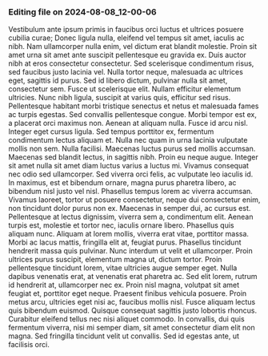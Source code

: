 

### Editing file on 2024-08-08_12-00-06

Vestibulum ante ipsum primis in faucibus orci luctus et ultrices posuere cubilia curae; Donec ligula nulla, eleifend vel tempus sit amet, iaculis ac nibh. Nam ullamcorper nulla enim, vel dictum erat blandit molestie. Proin sit amet urna sit amet ante suscipit pellentesque eu gravida ex. Duis auctor nibh at eros consectetur consectetur. Sed scelerisque condimentum risus, sed faucibus justo lacinia vel. Nulla tortor neque, malesuada ac ultrices eget, sagittis id purus.
Sed id libero dictum, pulvinar nulla sit amet, consectetur sem. Fusce ut scelerisque elit. Nullam efficitur elementum ultricies. Nunc nibh ligula, suscipit at varius quis, efficitur sed risus. Pellentesque habitant morbi tristique senectus et netus et malesuada fames ac turpis egestas. Sed convallis pellentesque congue. Morbi tempor est ex, a placerat orci maximus non. Aenean at aliquam nulla. Fusce id arcu nisl. Integer eget cursus ligula. Sed tempus porttitor ex, fermentum condimentum lectus aliquam et.
Nulla nec quam in urna lacinia vulputate mollis non sem. Nulla facilisi. Maecenas luctus purus sed mollis accumsan. Maecenas sed blandit lectus, in sagittis nibh. Proin eu neque augue. Integer sit amet nulla sit amet diam luctus varius a luctus mi. Vivamus consequat nec odio sed ullamcorper. Sed viverra orci felis, ac vulputate leo iaculis id. In maximus, est et bibendum ornare, magna purus pharetra libero, ac bibendum nisl justo vel nisl. Phasellus tempus lorem ac viverra accumsan. Vivamus laoreet, tortor ut posuere consectetur, neque dui consectetur enim, non tincidunt dolor purus non ex.
Maecenas in semper dui, ac cursus est. Pellentesque at lectus dignissim, viverra sem a, condimentum elit. Aenean turpis est, molestie et tortor nec, iaculis ornare libero. Phasellus quis aliquam nunc. Aliquam at lorem mollis, viverra erat vitae, porttitor massa. Morbi ac lacus mattis, fringilla elit at, feugiat purus. Phasellus tincidunt hendrerit massa quis pulvinar. Nunc interdum ut velit et ullamcorper. Proin ultrices purus suscipit, elementum magna ut, dictum tortor. Proin pellentesque tincidunt lorem, vitae ultricies augue semper eget. Nulla dapibus venenatis erat, at venenatis erat pharetra ac. Sed elit lorem, rutrum id hendrerit at, ullamcorper nec ex. Proin nisl magna, volutpat sit amet feugiat et, porttitor eget neque. Praesent finibus vehicula posuere.
Proin metus arcu, ultricies eget nisi ac, faucibus mollis nisl. Fusce aliquam lectus quis bibendum euismod. Quisque consequat sagittis justo lobortis rhoncus. Curabitur eleifend tellus nec nisi aliquet commodo. In convallis, dui quis fermentum viverra, nisi mi semper diam, sit amet consectetur diam elit non magna. Sed fringilla tincidunt velit ut convallis. Sed id egestas ante, ut facilisis orci.


